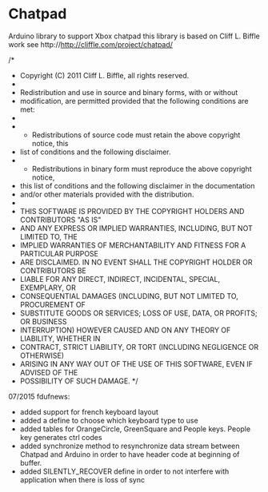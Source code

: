 # Chatpad
Arduino library to support Xbox chatpad this library is based on Cliff L. Biffle work see http://http://cliffle.com/project/chatpad/

/*
 * Copyright (C) 2011 Cliff L. Biffle, all rights reserved.
 *
 * Redistribution and use in source and binary forms, with or without
 * modification, are permitted provided that the following conditions are met:
 *
 * - Redistributions of source code must retain the above copyright notice, this
 *   list of conditions and the following disclaimer.
 * - Redistributions in binary form must reproduce the above copyright notice,
 *   this list of conditions and the following disclaimer in the documentation
 *   and/or other materials provided with the distribution.
 *
 * THIS SOFTWARE IS PROVIDED BY THE COPYRIGHT HOLDERS AND CONTRIBUTORS "AS IS"
 * AND ANY EXPRESS OR IMPLIED WARRANTIES, INCLUDING, BUT NOT LIMITED TO, THE
 * IMPLIED WARRANTIES OF MERCHANTABILITY AND FITNESS FOR A PARTICULAR PURPOSE
 * ARE DISCLAIMED. IN NO EVENT SHALL THE COPYRIGHT HOLDER OR CONTRIBUTORS BE
 * LIABLE FOR ANY DIRECT, INDIRECT, INCIDENTAL, SPECIAL, EXEMPLARY, OR
 * CONSEQUENTIAL DAMAGES (INCLUDING, BUT NOT LIMITED TO, PROCUREMENT OF
 * SUBSTITUTE GOODS OR SERVICES; LOSS OF USE, DATA, OR PROFITS; OR BUSINESS
 * INTERRUPTION) HOWEVER CAUSED AND ON ANY THEORY OF LIABILITY, WHETHER IN
 * CONTRACT, STRICT LIABILITY, OR TORT (INCLUDING NEGLIGENCE OR OTHERWISE)
 * ARISING IN ANY WAY OUT OF THE USE OF THIS SOFTWARE, EVEN IF ADVISED OF THE
 * POSSIBILITY OF SUCH DAMAGE.
 */

07/2015 fdufnews:
* added support for french keyboard layout  
* added a define to choose which keyboard type to use  
* added tables for OrangeCircle, GreenSquare and People keys. People key generates ctrl codes  
* added synchronize method to resynchronize data stream between Chatpad and Arduino in order to have header code at beginning of buffer.  
* added SILENTLY_RECOVER define in order to not interfere with application when there is loss of sync
    
